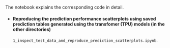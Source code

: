 The notebook explains the corresponding code in detail.

<ul>

  <li><h4>Reproducing the prediction performance scatterplots using saved prediction tables generated using the transfomer (TPU) models (in the other directories)</h4>
    <code>1_inspect_test_data_and_reproduce_prediction_scatterplots.ipynb</code>.

</ul>
